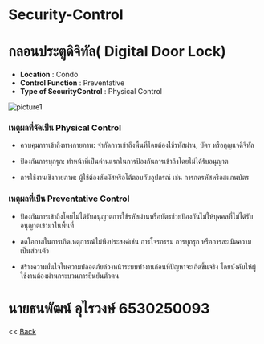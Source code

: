 # Security-Control

# กลอนประตูดิจิทัล( Digital Door Lock)


- **Location** : Condo
- **Control Function** : Preventative
- **Type of SecurityControl** : Physical Control

![picture1](image/DigitalDoorLock.jpg)

<h3>เหตุผลที่จัดเป็น Physical Control</h3>
	
  - ควบคุมการเข้าถึงทางกายภาพ: จำกัดการเข้าถึงพื้นที่โดยต้องใช้รหัสผ่าน, บัตร หรือกุญแจดิจิทัล
	
  - ป้องกันการบุกรุก: ทำหน้าที่เป็นด่านแรกในการป้องกันการเข้าถึงโดยไม่ได้รับอนุญาต
	
  - การใช้งานเชิงกายภาพ: ผู้ใช้ต้องสัมผัสหรือโต้ตอบกับอุปกรณ์ เช่น การกดรหัสหรือสแกนบัตร

<h3>เหตุผลที่เป็น Preventative Control</h3>
	
  - ป้องกันการเข้าถึงโดยไม่ได้รับอนุญาตการใช้รหัสผ่านหรือบัตรช่วยป้องกันไม่ให้บุคคลที่ไม่ได้รับอนุญาตเข้ามาในพื้นที่
	
  - ลดโอกาสในการเกิดเหตุการณ์ไม่พึงประสงค์เช่น การโจรกรรม การบุกรุก หรือการละเมิดความเป็นส่วนตัว
	
  - สร้างความมั่นใจในความปลอดภัยล่วงหน้าระบบทำงานก่อนที่ปัญหาจะเกิดขึ้นจริง โดยบังคับให้ผู้ใช้งานต้องผ่านกระบวนการยืนยันตัวตน

<h1>นายธนพัฒน์ อุไรวงษ์ 6530250093</h1>

<< [Back](README.md)
